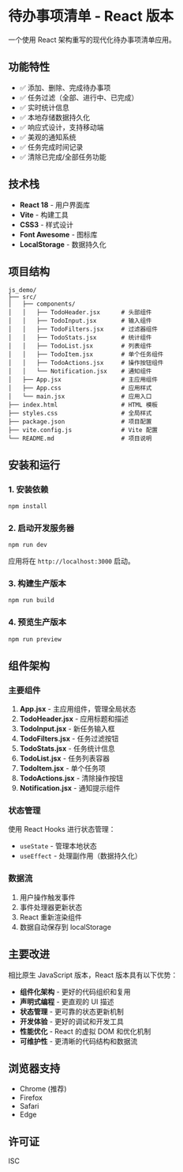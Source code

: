 # 待办事项清单 - React 版本

一个使用 React 架构重写的现代化待办事项清单应用。

## 功能特性

- ✅ 添加、删除、完成待办事项
- ✅ 任务过滤（全部、进行中、已完成）
- ✅ 实时统计信息
- ✅ 本地存储数据持久化
- ✅ 响应式设计，支持移动端
- ✅ 美观的通知系统
- ✅ 任务完成时间记录
- ✅ 清除已完成/全部任务功能

## 技术栈

- **React 18** - 用户界面库
- **Vite** - 构建工具
- **CSS3** - 样式设计
- **Font Awesome** - 图标库
- **LocalStorage** - 数据持久化

## 项目结构

```
js_demo/
├── src/
│   ├── components/
│   │   ├── TodoHeader.jsx      # 头部组件
│   │   ├── TodoInput.jsx       # 输入组件
│   │   ├── TodoFilters.jsx     # 过滤器组件
│   │   ├── TodoStats.jsx       # 统计组件
│   │   ├── TodoList.jsx        # 列表组件
│   │   ├── TodoItem.jsx        # 单个任务组件
│   │   ├── TodoActions.jsx     # 操作按钮组件
│   │   └── Notification.jsx    # 通知组件
│   ├── App.jsx                 # 主应用组件
│   ├── App.css                 # 应用样式
│   └── main.jsx                # 应用入口
├── index.html                  # HTML 模板
├── styles.css                  # 全局样式
├── package.json                # 项目配置
├── vite.config.js              # Vite 配置
└── README.md                   # 项目说明
```

## 安装和运行

### 1. 安装依赖

```bash
npm install
```

### 2. 启动开发服务器

```bash
npm run dev
```

应用将在 `http://localhost:3000` 启动。

### 3. 构建生产版本

```bash
npm run build
```

### 4. 预览生产版本

```bash
npm run preview
```

## 组件架构

### 主要组件

1. **App.jsx** - 主应用组件，管理全局状态
2. **TodoHeader.jsx** - 应用标题和描述
3. **TodoInput.jsx** - 新任务输入框
4. **TodoFilters.jsx** - 任务过滤按钮
5. **TodoStats.jsx** - 任务统计信息
6. **TodoList.jsx** - 任务列表容器
7. **TodoItem.jsx** - 单个任务项
8. **TodoActions.jsx** - 清除操作按钮
9. **Notification.jsx** - 通知提示组件

### 状态管理

使用 React Hooks 进行状态管理：
- `useState` - 管理本地状态
- `useEffect` - 处理副作用（数据持久化）

### 数据流

1. 用户操作触发事件
2. 事件处理器更新状态
3. React 重新渲染组件
4. 数据自动保存到 localStorage

## 主要改进

相比原生 JavaScript 版本，React 版本具有以下优势：

- **组件化架构** - 更好的代码组织和复用
- **声明式编程** - 更直观的 UI 描述
- **状态管理** - 更可靠的状态更新机制
- **开发体验** - 更好的调试和开发工具
- **性能优化** - React 的虚拟 DOM 和优化机制
- **可维护性** - 更清晰的代码结构和数据流

## 浏览器支持

- Chrome (推荐)
- Firefox
- Safari
- Edge

## 许可证

ISC 